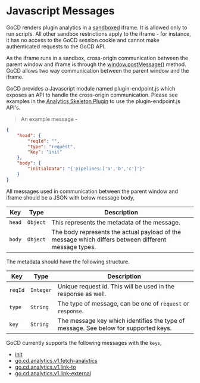 # Javascript Messages

GoCD renders plugin analytics in a <a href='https://developer.mozilla.org/en-US/docs/Web/HTML/Element/iframe' target='_blank'>sandboxed</a> iframe. It is allowed only to run scripts. All other sandbox restrictions apply to the iframe - for instance, it has no access to the GoCD session cookie and cannot make authenticated requests to the GoCD API.

As the iframe runs in a sandbox, cross-origin communication between the parent window and iframe is through the <a href='https://developer.mozilla.org/en-US/docs/Web/API/Window/postMessage' target='_blank'>window.postMessage()</a> method. GoCD allows two way communication between the parent window and the iframe.

GoCD provides a Javascript module named plugin-endpoint.js which exposes an API to handle the cross-origin communication. Please see examples in the [Analytics Skeleton Plugin](https://github.com/gocd-contrib/analytics-skeleton-plugin) to use the plugin-endpoint.js API's.

> An example message -

```json
{
    "head": {
        "reqId": "",
        "type": "request",
        "key": "init"
    },
    "body": {
        "initialData": "{'pipelines:['a','b','c']'}"
    }
}
```

All messages used in communication between the parent window and iframe should be a JSON with below message body,

<p class='attributes-table-follows'></p>

| Key    | Type     | Description                                                                                          |
|--------|----------|------------------------------------------------------------------------------------------------------|
| `head` | `Object` | This represents the metadata of the message.                                                         |
| `body` | `Object` | The body represents the actual payload of the message which differs between different message types. |


The metadata should have the following structure.

<p class='attributes-table-follows'></p>

| Key     | Type      | Description                                                                         |
|---------|-----------|-------------------------------------------------------------------------------------|
| `reqId` | `Integer` | Unique request id. This will be used in the response as well.                       |
| `type`  | `String`  | The type of message, can be one of `request` or `response`.                         |
| `key`   | `String`  | The message key which identifies the type of message. See below for supported keys. |

GoCD currently supports the following messages with the `keys`,

* [init](#init)
* [go.cd.analytics.v1.fetch-analytics](#go-cd-analytics-v1-fetch-analytics)
* [go.cd.analytics.v1.link-to](#go-cd-analytics-v1-link-to)
* [go.cd.analytics.v1.link-external](#go-cd-analytics-v1-link-external)
